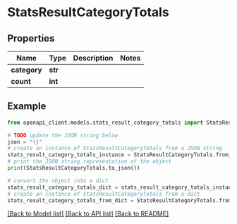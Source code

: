 # StatsResultCategoryTotals


## Properties

Name | Type | Description | Notes
------------ | ------------- | ------------- | -------------
**category** | **str** |  | 
**count** | **int** |  | 

## Example

```python
from openapi_client.models.stats_result_category_totals import StatsResultCategoryTotals

# TODO update the JSON string below
json = "{}"
# create an instance of StatsResultCategoryTotals from a JSON string
stats_result_category_totals_instance = StatsResultCategoryTotals.from_json(json)
# print the JSON string representation of the object
print(StatsResultCategoryTotals.to_json())

# convert the object into a dict
stats_result_category_totals_dict = stats_result_category_totals_instance.to_dict()
# create an instance of StatsResultCategoryTotals from a dict
stats_result_category_totals_from_dict = StatsResultCategoryTotals.from_dict(stats_result_category_totals_dict)
```
[[Back to Model list]](../README.md#documentation-for-models) [[Back to API list]](../README.md#documentation-for-api-endpoints) [[Back to README]](../README.md)


